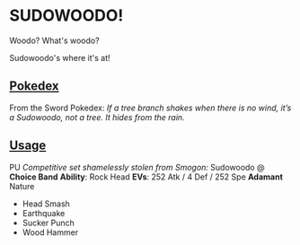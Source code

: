 # SUDOWOODO!

Woodo? What's woodo?

Sudowoodo's where it's at!

## [Pokedex](https://www.serebii.net/pokedex-swsh/sudowoodo/)

From the Sword Pokedex:
_If a tree branch shakes when there is no wind, it’s a Sudowoodo, not a tree. It hides from the rain._

## [Usage](https://www.smogon.com/dex/sm/pokemon/sudowoodo/)
PU
_Competitive set shamelessly stolen from Smogon:_
Sudowoodo @ **Choice Band**
**Ability**: Rock Head
**EVs**: 252 Atk / 4 Def / 252 Spe
**Adamant** Nature
- Head Smash
- Earthquake
- Sucker Punch
- Wood Hammer
